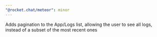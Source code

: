```yaml
---
"@rocket.chat/meteor": minor
---
```


Adds pagination to the App/Logs list, allowing the user to see all logs, instead of a subset of the most recent ones
